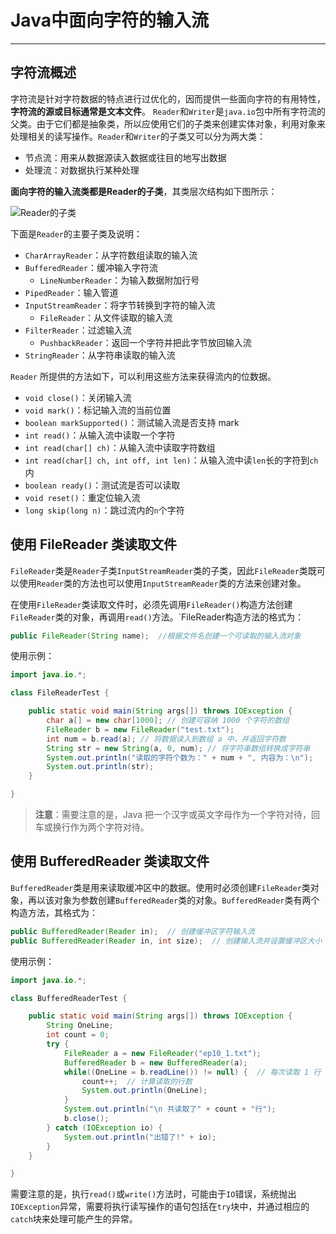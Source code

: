 # Java中面向字符的输入流

---

## 字符流概述

字符流是针对字符数据的特点进行过优化的，因而提供一些面向字符的有用特性，**字符流的源或目标通常是文本文件**。 `Reader`和`Writer`是`java.io`包中所有字符流的父类。由于它们都是抽象类，所以应使用它们的子类来创建实体对象，利用对象来处理相关的读写操作。`Reader`和`Writer`的子类又可以分为两大类：

- 节点流：用来从数据源读入数据或往目的地写出数据
- 处理流：对数据执行某种处理

**面向字符的输入流类都是Reader的子类**，其类层次结构如下图所示：

![Reader的子类](http://static.blinkfox.com/java-io-char1.jpg)

下面是`Reader`的主要子类及说明：

- `CharArrayReader`：从字符数组读取的输入流
- `BufferedReader`：缓冲输入字符流
  - `LineNumberReader`：为输入数据附加行号
- `PipedReader`：输入管道
- `InputStreamReader`：将字节转换到字符的输入流
  - `FileReader`：从文件读取的输入流
- `FilterReader`：过滤输入流
  - `PushbackReader`：返回一个字符并把此字节放回输入流
- `StringReader`：从字符串读取的输入流

`Reader` 所提供的方法如下，可以利用这些方法来获得流内的位数据。

- `void close()`：关闭输入流
- `void mark()`：标记输入流的当前位置
- `boolean markSupported()`：测试输入流是否支持 mark
- `int read()`：从输入流中读取一个字符
- `int read(char[] ch)`：从输入流中读取字符数组
- `int read(char[] ch, int off, int len)`：从输入流中读`len`长的字符到`ch`内
- `boolean ready()`：测试流是否可以读取
- `void reset()`：重定位输入流
- `long skip(long n)`：跳过流内的`n`个字符

## 使用 FileReader 类读取文件

`FileReader`类是`Reader`子类`InputStreamReader`类的子类，因此`FileReader`类既可以使用`Reader`类的方法也可以使用`InputStreamReader`类的方法来创建对象。

在使用`FileReader`类读取文件时，必须先调用`FileReader()`构造方法创建`FileReader`类的对象，再调用`read()`方法。`FileReader构造方法的格式为：

```java
public FileReader(String name);  //根据文件名创建一个可读取的输入流对象
```

使用示例：

```java
import java.io.*;

class FileReaderTest {

    public static void main(String args[]) throws IOException {
        char a[] = new char[1000]; // 创建可容纳 1000 个字符的数组
        FileReader b = new FileReader("test.txt");
        int num = b.read(a); // 将数据读入到数组 a 中，并返回字符数
        String str = new String(a, 0, num); // 将字符串数组转换成字符串
        System.out.println("读取的字符个数为：" + num + ", 内容为：\n");
        System.out.println(str);
    }

}
```

> **注意**：需要注意的是，Java 把一个汉字或英文字母作为一个字符对待，回车或换行作为两个字符对待。

## 使用 BufferedReader 类读取文件

`BufferedReader`类是用来读取缓冲区中的数据。使用时必须创建`FileReader`类对象，再以该对象为参数创建`BufferedReader`类的对象。`BufferedReader`类有两个构造方法，其格式为：

```java
public BufferedReader(Reader in);  // 创建缓冲区字符输入流
public BufferedReader(Reader in, int size);  // 创建输入流并设置缓冲区大小
```

使用示例：

```java
import java.io.*;

class BufferedReaderTest {

    public static void main(String args[]) throws IOException {
        String OneLine;
        int count = 0;
        try {
            FileReader a = new FileReader("ep10_1.txt");
            BufferedReader b = new BufferedReader(a);
            while((OneLine = b.readLine()) != null) {  // 每次读取 1 行
                count++;  // 计算读取的行数
                System.out.println(OneLine);
            }
            System.out.println("\n 共读取了" + count + "行");
            b.close();
        } catch (IOException io) {
            System.out.println("出错了!" + io);
        }
    }

}
```

需要注意的是，执行`read()`或`write()`方法时，可能由于`IO`错误，系统抛出`IOException`异常，需要将执行读写操作的语句包括在`try`块中，并通过相应的`catch`块来处理可能产生的异常。